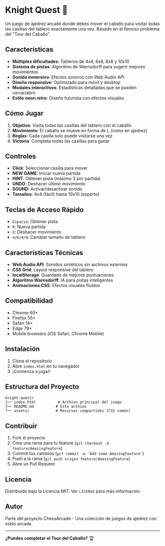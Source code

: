 # Knight Quest 🐴

Un juego de ajedrez arcade donde debes mover el caballo para visitar todas las casillas del tablero exactamente una vez. Basado en el famoso problema del "Tour del Caballo".

## Características

- **Múltiples dificultades**: Tableros de 4x4, 6x6, 8x8 y 10x10
- **Sistema de pistas**: Algoritmo de Warnsdorff para sugerir mejores movimientos
- **Sonido inmersivo**: Efectos sonoros con Web Audio API
- **Diseño responsive**: Optimizado para móvil y desktop
- **Modales interactivos**: Estadísticas detalladas que se pueden cerrar/abrir
- **Estilo neon retro**: Diseño futurista con efectos visuales

## Cómo Jugar

1. **Objetivo**: Visita todas las casillas del tablero con el caballo
2. **Movimiento**: El caballo se mueve en forma de L (como en ajedrez)
3. **Reglas**: Cada casilla solo puede visitarse una vez
4. **Victoria**: Completa todas las casillas para ganar

## Controles

- **Click**: Seleccionar casilla para mover
- **NEW GAME**: Iniciar nueva partida
- **HINT**: Obtener pista (máximo 3 por partida)
- **UNDO**: Deshacer último movimiento
- **SOUND**: Activar/desactivar sonido
- **Tamaños**: 4x4 (fácil) hasta 10x10 (experto)

## Teclas de Acceso Rápido

- `Espacio`: Obtener pista
- `R`: Nueva partida
- `U`: Deshacer movimiento
- `4/6/8/0`: Cambiar tamaño de tablero

## Características Técnicas

- **Web Audio API**: Sonidos sintéticos sin archivos externos
- **CSS Grid**: Layout responsive del tablero
- **localStorage**: Guardado de mejores puntuaciones
- **Algoritmo Warnsdorff**: IA para pistas inteligentes
- **Animaciones CSS**: Efectos visuales fluidos

## Compatibilidad

- Chrome 60+
- Firefox 55+
- Safari 14+
- Edge 79+
- Mobile browsers (iOS Safari, Chrome Mobile)

## Instalación

1. Clona el repositorio
2. Abre `index.html` en tu navegador
3. ¡Comienza a jugar!

## Estructura del Proyecto

```
knight-quest/
├── index.html          # Archivo principal del juego
├── README.md          # Este archivo
└── assets/            # Recursos compartidos (CSS común)
```

## Contribuir

1. Fork el proyecto
2. Crea una rama para tu feature (`git checkout -b feature/AmazingFeature`)
3. Commit tus cambios (`git commit -m 'Add some AmazingFeature'`)
4. Push a la rama (`git push origin feature/AmazingFeature`)
5. Abre un Pull Request

## Licencia

Distribuido bajo la Licencia MIT. Ver `LICENSE` para más información.

## Autor

Parte del proyecto ChessArcade - Una colección de juegos de ajedrez con estilo arcade.

---

**¿Puedes completar el Tour del Caballo?** 🏆
